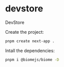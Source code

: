 # devstore
DevStore

Create the project:
```sh
pnpm create next-app .
```

Intall the dependencies:
```sh
pnpm i @biomejs/biome -D
```
